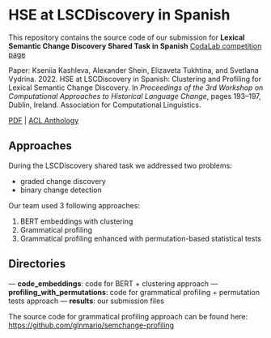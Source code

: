 # HSE at LSCDiscovery in Spanish
This repository contains the source code of our submission for **Lexical Semantic Change Discovery Shared Task in Spanish**
[CodaLab competition page](https://codalab.lisn.upsaclay.fr/competitions/2243)

Paper: Kseniia Kashleva, Alexander Shein, Elizaveta Tukhtina, and Svetlana Vydrina. 2022. HSE at LSCDiscovery in Spanish: Clustering and Profiling for Lexical Semantic Change Discovery. In _Proceedings of the 3rd Workshop on Computational Approaches to Historical Language Change_, pages 193–197, Dublin, Ireland. Association for Computational Linguistics.

[PDF](https://aclanthology.org/2022.lchange-1.21.pdf) | [ACL Anthology](https://aclanthology.org/2022.lchange-1.21/)

## Approaches
During the LSCDiscovery shared task we addressed two problems: 
- graded change discovery 
- binary change detection

Our team used 3 following approaches:
1. BERT embeddings with clustering
2. Grammatical profiling
3. Grammatical profiling enhanced with permutation-based statistical tests

## Directories

— **code_embeddings**: code for BERT + clustering approach
— **profiling_with_permutations**: code for grammatical profiling + permutation tests approach
— **results**: our submission files

The source code for grammatical profiling approach can be found here:
https://github.com/glnmario/semchange-profiling
